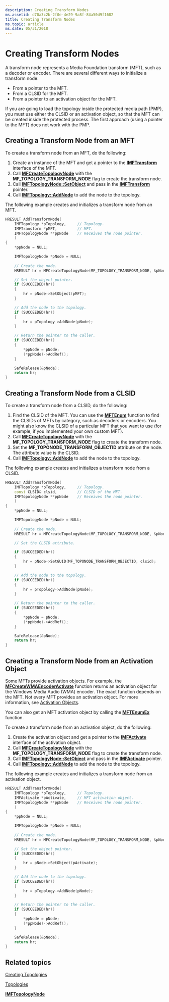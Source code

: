 ```yaml
---
description: Creating Transform Nodes
ms.assetid: d70a3c2b-2f0e-4e29-9a8f-84a50d9f1682
title: Creating Transform Nodes
ms.topic: article
ms.date: 05/31/2018
---
```


# Creating Transform Nodes

A transform node represents a Media Foundation transform (MFT), such as a decoder or encoder. There are several different ways to initialize a transform node:

-   From a pointer to the MFT.
-   From a CLSID for the MFT.
-   From a pointer to an activation object for the MFT.

If you are going to load the topology inside the protected media path (PMP), you must use either the CLSID or an activation object, so that the MFT can be created inside the protected process. The first approach (using a pointer to the MFT) does not work with the PMP.

## Creating a Transform Node from an MFT

To create a transform node from an MFT, do the following:

1.  Create an instance of the MFT and get a pointer to the [**IMFTransform**](/windows/desktop/api/mftransform/nn-mftransform-imftransform) interface of the MFT.
2.  Call [**MFCreateTopologyNode**](/windows/desktop/api/mfidl/nf-mfidl-mfcreatetopologynode) with the **MF\_TOPOLOGY\_TRANSFORM\_NODE** flag to create the transform node.
3.  Call [**IMFTopologyNode::SetObject**](/windows/desktop/api/mfidl/nf-mfidl-imftopologynode-setobject) and pass in the [**IMFTransform**](/windows/desktop/api/mftransform/nn-mftransform-imftransform) pointer.
4.  Call [**IMFTopology::AddNode**](/windows/desktop/api/mfidl/nf-mfidl-imftopology-addnode) to add the node to the topology.

The following example creates and initializes a transform node from an MFT.


```C++
HRESULT AddTransformNode(
    IMFTopology *pTopology,     // Topology.
    IMFTransform *pMFT,         // MFT.
    IMFTopologyNode **ppNode    // Receives the node pointer.
    )
{
    *ppNode = NULL;

    IMFTopologyNode *pNode = NULL;
    
    // Create the node.
    HRESULT hr = MFCreateTopologyNode(MF_TOPOLOGY_TRANSFORM_NODE, &pNode);

    // Set the object pointer.
    if (SUCCEEDED(hr))
    {
        hr = pNode->SetObject(pMFT);
    }

    // Add the node to the topology.
    if (SUCCEEDED(hr))
    {
        hr = pTopology->AddNode(pNode);
    }

    // Return the pointer to the caller.
    if (SUCCEEDED(hr))
    {
        *ppNode = pNode;
        (*ppNode)->AddRef();
    }

    SafeRelease(&pNode);
    return hr;
}
```



## Creating a Transform Node from a CLSID

To create a transform node from a CLSID, do the following:

1.  Find the CLSID of the MFT. You can use the [**MFTEnum**](/windows/desktop/api/mfapi/nf-mfapi-mftenum) function to find the CLSIDs of MFTs by category, such as decoders or encoders. You might also know the CLSID of a particular MFT that you want to use (for example, if you implemented your own custom MFT).
2.  Call [**MFCreateTopologyNode**](/windows/desktop/api/mfidl/nf-mfidl-mfcreatetopologynode) with the **MF\_TOPOLOGY\_TRANSFORM\_NODE** flag to create the transform node.
3.  Set the **MF\_TOPONODE\_TRANSFORM\_OBJECTID** attribute on the node. The attribute value is the CLSID.
4.  Call [**IMFTopology::AddNode**](/windows/desktop/api/mfidl/nf-mfidl-imftopology-addnode) to add the node to the topology.

The following example creates and initializes a transform node from a CLSID.


```C++
HRESULT AddTransformNode(
    IMFTopology *pTopology,     // Topology.
    const CLSID& clsid,         // CLSID of the MFT.
    IMFTopologyNode **ppNode    // Receives the node pointer.
    )
{
    *ppNode = NULL;

    IMFTopologyNode *pNode = NULL;
    
    // Create the node.
    HRESULT hr = MFCreateTopologyNode(MF_TOPOLOGY_TRANSFORM_NODE, &pNode);

    // Set the CLSID attribute.

    if (SUCCEEDED(hr))
    {
        hr = pNode->SetGUID(MF_TOPONODE_TRANSFORM_OBJECTID, clsid);
    }

    // Add the node to the topology.
    if (SUCCEEDED(hr))
    {
        hr = pTopology->AddNode(pNode);
    }

    // Return the pointer to the caller.
    if (SUCCEEDED(hr))
    {
        *ppNode = pNode;
        (*ppNode)->AddRef();
    }

    SafeRelease(&pNode);
    return hr;
}
```



## Creating a Transform Node from an Activation Object

Some MFTs provide activation objects. For example, the [**MFCreateWMAEncoderActivate**](/windows/desktop/api/wmcontainer/nf-wmcontainer-mfcreatewmaencoderactivate) function returns an activation object for the Windows Media Audio (WMA) encoder. The exact function depends on the MFT. Not every MFT provides an activation object. For more information, see [Activation Objects](activation-objects.md).

You can also get an MFT activation object by calling the [**MFTEnumEx**](/windows/desktop/api/mfapi/nf-mfapi-mftenumex) function.

To create a transform node from an activation object, do the following:

1.  Create the activation object and get a pointer to the [**IMFActivate**](/windows/desktop/api/mfobjects/nn-mfobjects-imfactivate) interface of the activation object.
2.  Call [**MFCreateTopologyNode**](/windows/desktop/api/mfidl/nf-mfidl-mfcreatetopologynode) with the **MF\_TOPOLOGY\_TRANSFORM\_NODE** flag to create the transform node.
3.  Call [**IMFTopologyNode::SetObject**](/windows/desktop/api/mfidl/nf-mfidl-imftopologynode-setobject) and pass in the [**IMFActivate**](/windows/desktop/api/mfobjects/nn-mfobjects-imfactivate) pointer.
4.  Call [**IMFTopology::AddNode**](/windows/desktop/api/mfidl/nf-mfidl-imftopology-addnode) to add the node to the topology.

The following example creates and initializes a transform node from an activation object.


```C++
HRESULT AddTransformNode(
    IMFTopology *pTopology,     // Topology.
    IMFActivate *pActivate,     // MFT activation object.
    IMFTopologyNode **ppNode    // Receives the node pointer.
    )
{
    *ppNode = NULL;

    IMFTopologyNode *pNode = NULL;
    
    // Create the node.
    HRESULT hr = MFCreateTopologyNode(MF_TOPOLOGY_TRANSFORM_NODE, &pNode);

    // Set the object pointer.
    if (SUCCEEDED(hr))
    {
        hr = pNode->SetObject(pActivate);
    }

    // Add the node to the topology.
    if (SUCCEEDED(hr))
    {
        hr = pTopology->AddNode(pNode);
    }

    // Return the pointer to the caller.
    if (SUCCEEDED(hr))
    {
        *ppNode = pNode;
        (*ppNode)->AddRef();
    }

    SafeRelease(&pNode);
    return hr;
}
```



## Related topics

<dl> <dt>

[Creating Topologies](creating-topologies.md)
</dt> <dt>

[Topologies](topologies.md)
</dt> <dt>

[**IMFTopologyNode**](/windows/desktop/api/mfidl/nn-mfidl-imftopologynode)
</dt> </dl>

 

 



